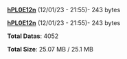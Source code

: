 [**hPL0E12n**](/data/hPL0E12n.txt) (12/01/23 - 21:55)- 243 bytes

[**hPL0E12n**](/data/hPL0E12n.txt) (12/01/23 - 21:55)- 243 bytes

**Total Datas**: 4052

**Total Size**: 25.07 MB / 25.1 MB